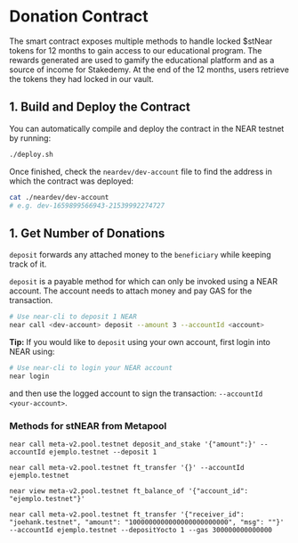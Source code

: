 # Donation Contract

The smart contract exposes multiple methods to handle locked $stNear tokens for 12 months to gain access to our educational program. The rewards generated are used to gamify the educational platform and as a source of income for Stakedemy. At the end of the 12 months, users retrieve the tokens they had locked in our vault.

## 1. Build and Deploy the Contract
You can automatically compile and deploy the contract in the NEAR testnet by running:

```bash
./deploy.sh
```

Once finished, check the `neardev/dev-account` file to find the address in which the contract was deployed:

```bash
cat ./neardev/dev-account
# e.g. dev-1659899566943-21539992274727
```

## 1. Get Number of Donations

`deposit` forwards any attached money to the `beneficiary` while keeping track of it.

`deposit` is a payable method for which can only be invoked using a NEAR account. The account needs to attach money and pay GAS for the transaction.

```bash
# Use near-cli to deposit 1 NEAR
near call <dev-account> deposit --amount 3 --accountId <account>
```

**Tip:** If you would like to `deposit` using your own account, first login into NEAR using:

```bash
# Use near-cli to login your NEAR account
near login
```

and then use the logged account to sign the transaction: `--accountId <your-account>`.


### Methods for stNEAR from Metapool
````
near call meta-v2.pool.testnet deposit_and_stake '{"amount":}' --accountId ejemplo.testnet --deposit 1

near call meta-v2.pool.testnet ft_transfer '{}' --accountId ejemplo.testnet

near view meta-v2.pool.testnet ft_balance_of '{"account_id": "ejemplo.testnet"}'

near call meta-v2.pool.testnet ft_transfer '{"receiver_id": "joehank.testnet", "amount": "1000000000000000000000000", "msg": ""}' --accountId ejemplo.testnet --depositYocto 1 --gas 300000000000000
````